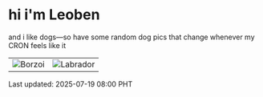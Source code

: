 # hi i'm Leoben

and i like dogs—so have some random dog pics that change whenever my CRON feels like it

|  |  |
|--------|----------|
| ![Borzoi](https://random-dog-vercel.vercel.app/api/random-borzoi?v=1752883204) | ![Labrador](https://random-dog-vercel.vercel.app/api/random-labrador?v=1752883204) |

Last updated: 2025-07-19 08:00 PHT
